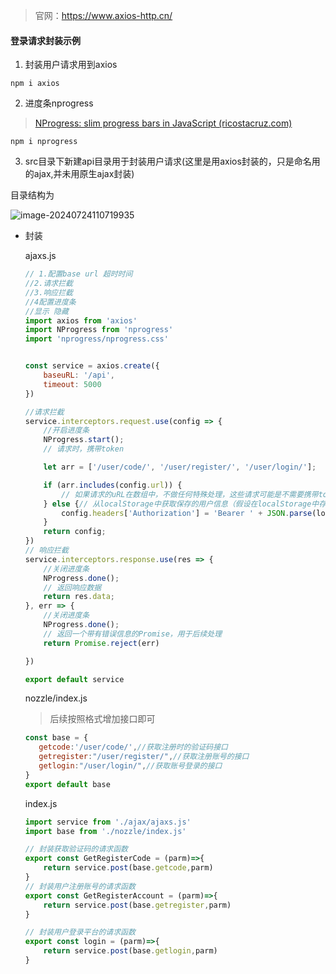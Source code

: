 > 官网：https://www.axios-http.cn/

#### 登录请求封装示例

1. 封装用户请求用到axios

```shell
npm i axios
```

2. 进度条nprogress

> [NProgress: slim progress bars in JavaScript (ricostacruz.com)](https://ricostacruz.com/nprogress/)

```shell
npm i nprogress
```

3. src目录下新建api目录用于封装用户请求(这里是用axios封装的，只是命名用的ajax,并未用原生ajax封装)

目录结构为

![image-20240724110719935](https://typora5672.oss-cn-chengdu.aliyuncs.com/temp/image-20240724110719935.png)



* 封装

  ajaxs.js

  ```js
  // 1.配置base url 超时时间
  //2.请求拦截
  //3.响应拦截
  //4配置进度条
  //显示 隐藏
  import axios from 'axios'
  import NProgress from 'nprogress'
  import 'nprogress/nprogress.css'
  
  
  const service = axios.create({
      baseuRL: '/api',
      timeout: 5000
  })
  
  //请求拦截
  service.interceptors.request.use(config => {
      //开启进度条
      NProgress.start();
      // 请求时，携带token
  
      let arr = ['/user/code/', '/user/register/', '/user/login/'];
  
      if (arr.includes(config.url)) {
          // 如果请求的uRL在数组中，不做任何特殊处理，这些请求可能是不需要携带token的特殊请求，比如验证码、注册、登录等。
      } else {// 从localStorage中获取保存的用户信息（假设在localStorage中存储了用户的信息）, // 获取用户信息中的token，并将其添加到请求的headers中
          config.headers['Authorization'] = 'Bearer ' + JSON.parse(localStorage.getItem('userInfo'))['user']['userInfo']['token'];
      }
      return config;
  })
  // 响应拦截
  service.interceptors.response.use(res => {
      //关闭进度条
      NProgress.done();
      // 返回响应数据
      return res.data;
  }, err => {
      //关闭进度条
      NProgress.done();
      // 返回一个带有错误信息的Promise，用于后续处理
      return Promise.reject(err)
  
  })
  
  export default service
  ```

  nozzle/index.js 

  > 后续按照格式增加接口即可

  ```js
  const base = {
     getcode:'/user/code/',//获取注册时的验证码接口
     getregister:"/user/register/",//获取注册账号的接口
     getlogin:"/user/login/",//获取账号登录的接口
  }
  export default base
  ```

  index.js

  ```js
  import service from './ajax/ajaxs.js'
  import base from './nozzle/index.js'
  
  // 封装获取验证码的请求函数
  export const GetRegisterCode = (parm)=>{
      return service.post(base.getcode,parm)
  }
  // 封装用户注册账号的请求函数
  export const GetRegisterAccount = (parm)=>{
      return service.post(base.getregister,parm)
  }
  
  // 封装用户登录平台的请求函数
  export const login = (parm)=>{
      return service.post(base.getlogin,parm)
  }
  ```
